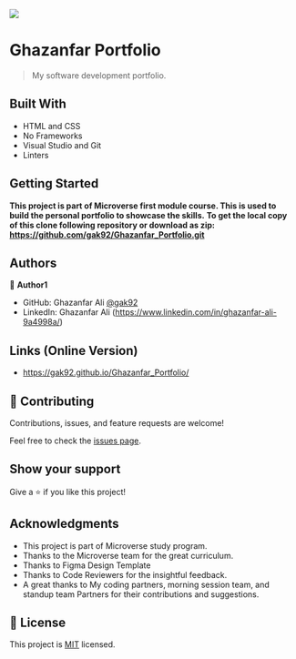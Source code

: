 ![](https://img.shields.io/badge/Microverse-blueviolet)

# Ghazanfar Portfolio

> My software development portfolio.


## Built With

- HTML and CSS
- No Frameworks
- Visual Studio and Git
- Linters



## Getting Started

**This project is part of Microverse first module course. This is used to build the personal portfolio to showcase the skills.**
**To get the local copy of this clone following repository or download as zip:**
**https://github.com/gak92/Ghazanfar_Portfolio.git**


## Authors

👤 **Author1**

- GitHub: Ghazanfar Ali [@gak92](https://github.com/gak92)
- LinkedIn: Ghazanfar Ali (https://www.linkedin.com/in/ghazanfar-ali-9a4998a/)

## Links (Online Version)

- https://gak92.github.io/Ghazanfar_Portfolio/

## 🤝 Contributing

Contributions, issues, and feature requests are welcome!

Feel free to check the [issues page](../../issues/).

## Show your support

Give a ⭐️ if you like this project!

## Acknowledgments

- This project is part of Microverse study program.
- Thanks to the Microverse team for the great curriculum.
- Thanks to Figma Design Template
- Thanks to Code Reviewers for the insightful feedback.
- A great thanks to My coding partners, morning session team, and standup team Partners for their contributions and suggestions.

## 📝 License

This project is [MIT](./MIT.md) licensed.
